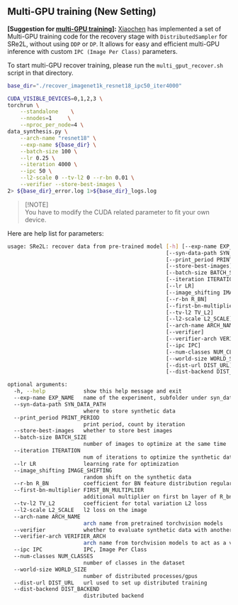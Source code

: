 ## Multi-GPU training (New Setting)
**[Suggestion for [multi-GPU training](https://github.com/VILA-Lab/SRe2L/issues/1#issuecomment-1649766741)]:**
[Xiaochen](https://github.com/SunnyHaze) has implemented a set of Multi-GPU training code for the recovery stage with `DistributedSampler` for SRe2L, without using `DDP` or `DP`. It allows for easy and efficient multi-GPU inference with custom `IPC (Image Per Class)` parameters. 

To start multi-GPU recover training, please run the `multi_gput_recover.sh` script in that directory.

```bash
base_dir="./recover_imagenet1k_resnet18_ipc50_iter4000"

CUDA_VISIBLE_DEVICES=0,1,2,3 \
torchrun \
    --standalone    \
    --nnodes=1     \
    --nproc_per_node=4 \
data_synthesis.py \
    --arch-name "resnet18" \
    --exp-name ${base_dir} \
    --batch-size 100 \
    --lr 0.25 \
    --iteration 4000 \
    --ipc 50 \
    --l2-scale 0 --tv-l2 0 --r-bn 0.01 \
    --verifier --store-best-images \
2> ${base_dir}_error.log 1>${base_dir}_logs.log
```

> [!NOTE]\
> You have to modify the CUDA related parameter to fit your own device.

Here are help list for parameters:

```bash
usage: SRe2L: recover data from pre-trained model [-h] [--exp-name EXP_NAME]
                                                  [--syn-data-path SYN_DATA_PATH]
                                                  [--print_period PRINT_PERIOD]
                                                  [--store-best-images]
                                                  [--batch-size BATCH_SIZE]
                                                  [--iteration ITERATION]
                                                  [--lr LR]
                                                  [--image_shifting IMAGE_SHIFTING]
                                                  [--r-bn R_BN]
                                                  [--first-bn-multiplier FIRST_BN_MULTIPLIER]
                                                  [--tv-l2 TV_L2]
                                                  [--l2-scale L2_SCALE]
                                                  [--arch-name ARCH_NAME]
                                                  [--verifier]
                                                  [--verifier-arch VERIFIER_ARCH]
                                                  [--ipc IPC]
                                                  [--num-classes NUM_CLASSES]
                                                  [--world-size WORLD_SIZE]
                                                  [--dist-url DIST_URL]
                                                  [--dist-backend DIST_BACKEND]

optional arguments:
  -h, --help            show this help message and exit
  --exp-name EXP_NAME   name of the experiment, subfolder under syn_data_path
  --syn-data-path SYN_DATA_PATH
                        where to store synthetic data
  --print_period PRINT_PERIOD
                        print period, count by iteration
  --store-best-images   whether to store best images
  --batch-size BATCH_SIZE
                        number of images to optimize at the same time
  --iteration ITERATION
                        num of iterations to optimize the synthetic data
  --lr LR               learning rate for optimization
  --image_shifting IMAGE_SHIFTING
                        random shift on the synthetic data
  --r-bn R_BN           coefficient for BN feature distribution regularization
  --first-bn-multiplier FIRST_BN_MULTIPLIER
                        additional multiplier on first bn layer of R_bn
  --tv-l2 TV_L2         coefficient for total variation L2 loss
  --l2-scale L2_SCALE   l2 loss on the image
  --arch-name ARCH_NAME
                        arch name from pretrained torchvision models
  --verifier            whether to evaluate synthetic data with another model
  --verifier-arch VERIFIER_ARCH
                        arch name from torchvision models to act as a verifier
  --ipc IPC             IPC, Image Per Class
  --num-classes NUM_CLASSES
                        number of classes in the dataset
  --world-size WORLD_SIZE
                        number of distributed processes/gpus
  --dist-url DIST_URL   url used to set up distributed training
  --dist-backend DIST_BACKEND
                        distributed backend
```
